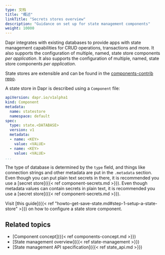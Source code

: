 ```yaml
---
type: 文档
title: "概述"
linkTitle: "Secrets stores overview"
description: "Guidance on set up for state management components"
weight: 10000
---
```


Dapr integrates with existing databases to provide apps with state management capabilities for CRUD operations, transactions and more. It also supports the configuration of multiple, named, state store components *per application*. It also supports the configuration of multiple, named, state store components *per application*.

State stores are extensible and can be found in the [components-contrib repo](https://github.com/dapr/components-contrib).

A state store in Dapr is described using a `Component` file:

```yaml
apiVersion: dapr.io/v1alpha1
kind: Component
metadata:
  name: statestore
  namespace: default
spec:
  type: state.<DATABASE>
  version: v1
  metadata:
  - name: <KEY>
    value: <VALUE>
  - name: <KEY>
    value: <VALUE>
...
```

The type of database is determined by the `type` field, and things like connection strings and other metadata are put in the `.metadata` section. Even though you can put plain text secrets in there, it is recommended you use a [secret store]({{< ref component-secrets.md >}}). Even though metadata values can contain secrets in plain text, it is recommended you use a [secret store]({{< ref component-secrets.md >}}).

Visit [this guide]({{< ref "howto-get-save-state.md#step-1-setup-a-state-store" >}}) on how to configure a state store component.

## Related topics
- [Component concept]({{< ref components-concept.md >}})
- [State management overview]({{< ref state-management >}})
- [State management API specification]({{< ref state_api.md >}})
